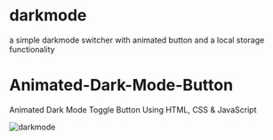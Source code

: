 # darkmode
a simple darkmode switcher with animated button and a local storage functionality
# Animated-Dark-Mode-Button
Animated Dark Mode Toggle Button Using HTML, CSS &amp; JavaScript

![darkmode](https://github.com/Senarich/darkmode/assets/116800406/01188bb7-49d6-48b9-beac-e9bf19f7fa2f)
